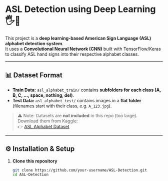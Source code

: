 # ASL Detection using Deep Learning 🖐️🤟

This project is a **deep learning-based American Sign Language (ASL) alphabet detection system**.  
It uses a **Convolutional Neural Network (CNN)** built with TensorFlow/Keras to classify ASL hand signs into their respective alphabet classes.

---



## 📊 Dataset Format

- **Train Data:** `asl_alphabet_train/` contains **subfolders for each class (A, B, C, ..., space, nothing, del)**.
- **Test Data:** `asl_alphabet_test/` contains images in a **flat folder** (filenames start with their class, e.g. `A_123.jpg`).

> ⚠️ Note: Datasets are **not included** in this repo (too large).  
Download them from Kaggle:  
👉 [ASL Alphabet Dataset](https://www.kaggle.com/grassknoted/asl-alphabet)

---

## ⚙️ Installation & Setup

1. **Clone this repository**
   ```bash
   git clone https://github.com/your-username/ASL-Detection.git
   cd ASL-Detection


